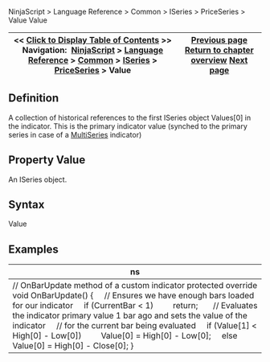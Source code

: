 ﻿
NinjaScript > Language Reference > Common > ISeries<T> > PriceSeries<double> > Value
Value

| << [Click to Display Table of Contents](value.md) >> **Navigation:**     [NinjaScript](ninjascript-1.md) > [Language Reference](language_reference_wip-1.md) > [Common](common-1.md) > [ISeries<T>](iseriest-1.md) > [PriceSeries<double>](priceseries-1.md) > Value | [Previous page](typicals-1.md) [Return to chapter overview](priceseries-1.md) [Next page](values-1.md) |
| --- | --- |

## Definition
A collection of historical references to the first ISeries object Values[0] in the indicator. This is the primary indicator value (synched to the primary series in case of a [MultiSeries](multi-time_frame__instruments-1.md) indicator)
  
## Property Value
An ISeries<double> object.
 
## Syntax
Value
 
## 
## Examples
| ns |
| --- |
| // OnBarUpdate method of a custom indicator protected override void OnBarUpdate() {      // Ensures we have enough bars loaded for our indicator      if (CurrentBar < 1)          return;        // Evaluates the indicator primary value 1 bar ago and sets the value of the indicator      // for the current bar being evaluated      if (Value[1] < High[0] - Low[0])          Value[0] = High[0] - Low[0];      else          Value[0] = High[0] - Close[0]; } |

